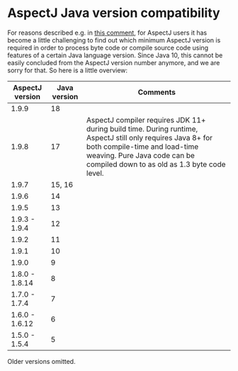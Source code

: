 # AspectJ Java version compatibility

For reasons described e.g. in [this comment](https://github.com/eclipse/org.aspectj/issues/139#issuecomment-1072946123),
for AspectJ users it has become a little challenging to find out which minimum AspectJ version is required in order to
process byte code or compile source code using features of a certain Java language version. Since Java 10, this cannot
be easily concluded from the AspectJ version number anymore, and we are sorry for that. So here is a little overview:

AspectJ version | Java version | Comments
----------------|--------------|--------
1.9.9 | 18
1.9.8 | 17 | AspectJ compiler requires JDK 11+ during build time. During runtime, AspectJ still only requires Java 8+ for both compile-time and load-time weaving. Pure Java code can be compiled down to as old as 1.3 byte code level.
1.9.7 | 15, 16
1.9.6 | 14
1.9.5 | 13
1.9.3 - 1.9.4 | 12
1.9.2 | 11
1.9.1 | 10
1.9.0 | 9
1.8.0 - 1.8.14 | 8
1.7.0 - 1.7.4 | 7
1.6.0 - 1.6.12 | 6
1.5.0 - 1.5.4 | 5

Older versions omitted.
